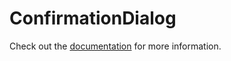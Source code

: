 # ConfirmationDialog

Check out the [documentation](https://docs.commercetools.com/custom-applications/components/confirmation-dialog) for more information.
